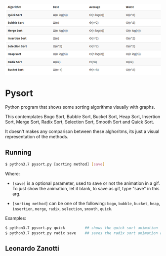 ![](./img/sorting.png)

# Pysort
Python program that shows some sorting algorithms visually with graphs.

This contemplates Bogo Sort, Bubble Sort, Bucket Sort, Heap Sort, Insertion Sort, Merge Sort, Radix Sort, Selection Sort, Smooth Sort and Quick Sort.

It doesn't makes any comparison between these alghoritms, its just a visual representation of the methods.

## Running
```bash
$ python3.7 pysort.py [sorting method] [save]
```

Where:

* `[save]` is a optional parameter, used to save or not the animation in a gif. To just show the animation, let it blank, to save as gif, type "save" in this arg.

* `[sorting method]` can be one of the following: `bogo`, `bubble`, `bucket`, `heap`, `insertion`, `merge`, `radix`, `selection`, `smooth`, `quick`.

Examples:
```bash
$ python3.7 pysort.py quick         ## shows the quick sort animation
$ python3.7 pysort.py radix save    ## saves the radix sort animation as gif
```

## Leonardo Zanotti
